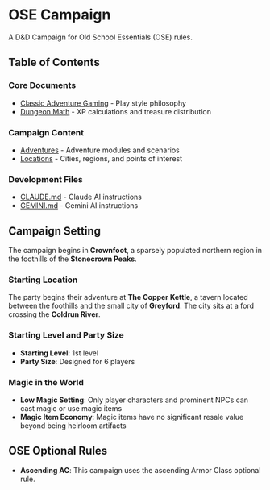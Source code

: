 # OSE Campaign

A D&D Campaign for Old School Essentials (OSE) rules.

## Table of Contents

### Core Documents
- [Classic Adventure Gaming](classic-adventure-gaming.md) - Play style philosophy
- [Dungeon Math](dungeon-math.md) - XP calculations and treasure distribution

### Campaign Content
- [Adventures](adventures/README.md) - Adventure modules and scenarios
- [Locations](locations/README.md) - Cities, regions, and points of interest

### Development Files
- [CLAUDE.md](CLAUDE.md) - Claude AI instructions
- [GEMINI.md](GEMINI.md) - Gemini AI instructions

## Campaign Setting

The campaign begins in **Crownfoot**, a sparsely populated northern region in the foothills of the **Stonecrown Peaks**.

### Starting Location

The party begins their adventure at **The Copper Kettle**, a tavern located between the foothills and the small city of **Greyford**. The city sits at a ford crossing the **Coldrun River**.

### Starting Level and Party Size

- **Starting Level**: 1st level
- **Party Size**: Designed for 6 players

### Magic in the World

- **Low Magic Setting**: Only player characters and prominent NPCs can cast magic or use magic items
- **Magic Item Economy**: Magic items have no significant resale value beyond being heirloom artifacts

## OSE Optional Rules

- **Ascending AC**: This campaign uses the ascending Armor Class optional rule.
